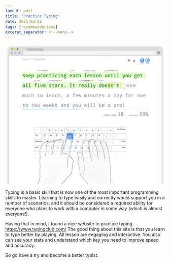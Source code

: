```yaml
---
layout: post
title: "Practice Typing"
date: 2021-03-22
tags: [recommendations]
excerpt_separator: <!--more-->
---
```


<p>
    <img src="/img/posts/typingclub.png">
</p>

Typing is a basic skill that is now one of the most important programming skills to master. Learning to type easily and correctly would support you in a number of scenarios, and it should be considered a required ability for everyone who plans to work with a computer in some way (which is almost everyone!).

<!--more-->

Having that in mind, I found a nice website to practice typing. <a href="https://www.typingclub.com/">https://www.typingclub.com/</a>
The good thing about this site is that you learn to type better by playing.
All lesson are engaging and interactive.
You also can see your stats and understand which key you need to improve speed and accuracy.

So go have a try and become a better typist.
